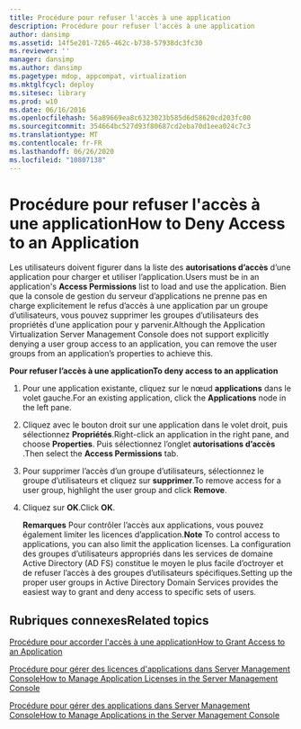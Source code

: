 ```yaml
---
title: Procédure pour refuser l'accès à une application
description: Procédure pour refuser l'accès à une application
author: dansimp
ms.assetid: 14f5e201-7265-462c-b738-57938dc3fc30
ms.reviewer: ''
manager: dansimp
ms.author: dansimp
ms.pagetype: mdop, appcompat, virtualization
ms.mktglfcycl: deploy
ms.sitesec: library
ms.prod: w10
ms.date: 06/16/2016
ms.openlocfilehash: 56a89669ea8c6323023b585d6d58620cd203fc00
ms.sourcegitcommit: 354664bc527d93f80687cd2eba70d1eea024c7c3
ms.translationtype: MT
ms.contentlocale: fr-FR
ms.lasthandoff: 06/26/2020
ms.locfileid: "10807138"
---
```

# <span data-ttu-id="dd893-103">Procédure pour refuser l'accès à une application</span><span class="sxs-lookup"><span data-stu-id="dd893-103">How to Deny Access to an Application</span></span>


<span data-ttu-id="dd893-104">Les utilisateurs doivent figurer dans la liste des **autorisations d’accès** d’une application pour charger et utiliser l’application.</span><span class="sxs-lookup"><span data-stu-id="dd893-104">Users must be in an application's **Access Permissions** list to load and use the application.</span></span> <span data-ttu-id="dd893-105">Bien que la console de gestion du serveur d’applications ne prenne pas en charge explicitement le refus d’accès à une application par un groupe d’utilisateurs, vous pouvez supprimer les groupes d’utilisateurs des propriétés d’une application pour y parvenir.</span><span class="sxs-lookup"><span data-stu-id="dd893-105">Although the Application Virtualization Server Management Console does not support explicitly denying a user group access to an application, you can remove the user groups from an application’s properties to achieve this.</span></span>

**<span data-ttu-id="dd893-106">Pour refuser l’accès à une application</span><span class="sxs-lookup"><span data-stu-id="dd893-106">To deny access to an application</span></span>**

1.  <span data-ttu-id="dd893-107">Pour une application existante, cliquez sur le nœud **applications** dans le volet gauche.</span><span class="sxs-lookup"><span data-stu-id="dd893-107">For an existing application, click the **Applications** node in the left pane.</span></span>

2.  <span data-ttu-id="dd893-108">Cliquez avec le bouton droit sur une application dans le volet droit, puis sélectionnez **Propriétés**.</span><span class="sxs-lookup"><span data-stu-id="dd893-108">Right-click an application in the right pane, and choose **Properties**.</span></span> <span data-ttu-id="dd893-109">Puis sélectionnez l’onglet **autorisations d’accès** .</span><span class="sxs-lookup"><span data-stu-id="dd893-109">Then select the **Access Permissions** tab.</span></span>

3.  <span data-ttu-id="dd893-110">Pour supprimer l’accès d’un groupe d’utilisateurs, sélectionnez le groupe d’utilisateurs et cliquez sur **supprimer**.</span><span class="sxs-lookup"><span data-stu-id="dd893-110">To remove access for a user group, highlight the user group and click **Remove**.</span></span>

4.  <span data-ttu-id="dd893-111">Cliquez sur **OK**.</span><span class="sxs-lookup"><span data-stu-id="dd893-111">Click **OK**.</span></span>

    <span data-ttu-id="dd893-112">**Remarques**  Pour contrôler l’accès aux applications, vous pouvez également limiter les licences d’application.</span><span class="sxs-lookup"><span data-stu-id="dd893-112">**Note** To control access to applications, you can also limit the application licenses.</span></span> <span data-ttu-id="dd893-113">La configuration des groupes d’utilisateurs appropriés dans les services de domaine Active Directory (AD FS) constitue le moyen le plus facile d’octroyer et de refuser l’accès à des groupes d’utilisateurs spécifiques.</span><span class="sxs-lookup"><span data-stu-id="dd893-113">Setting up the proper user groups in Active Directory Domain Services provides the easiest way to grant and deny access to specific sets of users.</span></span>

     

## <span data-ttu-id="dd893-114">Rubriques connexes</span><span class="sxs-lookup"><span data-stu-id="dd893-114">Related topics</span></span>


[<span data-ttu-id="dd893-115">Procédure pour accorder l'accès à une application</span><span class="sxs-lookup"><span data-stu-id="dd893-115">How to Grant Access to an Application</span></span>](how-to-grant-access-to-an-application.md)

[<span data-ttu-id="dd893-116">Procédure pour gérer des licences d'applications dans Server Management Console</span><span class="sxs-lookup"><span data-stu-id="dd893-116">How to Manage Application Licenses in the Server Management Console</span></span>](how-to-manage-application-licenses-in-the-server-management-console.md)

[<span data-ttu-id="dd893-117">Procédure pour gérer des applications dans Server Management Console</span><span class="sxs-lookup"><span data-stu-id="dd893-117">How to Manage Applications in the Server Management Console</span></span>](how-to-manage-applications-in-the-server-management-console.md)

 

 





